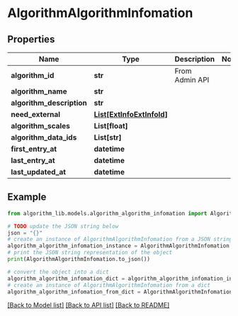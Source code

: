 # AlgorithmAlgorithmInfomation


## Properties

Name | Type | Description | Notes
------------ | ------------- | ------------- | -------------
**algorithm_id** | **str** | From Admin API | 
**algorithm_name** | **str** |  | 
**algorithm_description** | **str** |  | 
**need_external** | [**List[ExtInfoExtInfoId]**](ExtInfoExtInfoId.md) |  | 
**algorithm_scales** | **List[float]** |  | 
**algorithm_data_ids** | **List[str]** |  | 
**first_entry_at** | **datetime** |  | 
**last_entry_at** | **datetime** |  | 
**last_updated_at** | **datetime** |  | 

## Example

```python
from algorithm_lib.models.algorithm_algorithm_infomation import AlgorithmAlgorithmInfomation

# TODO update the JSON string below
json = "{}"
# create an instance of AlgorithmAlgorithmInfomation from a JSON string
algorithm_algorithm_infomation_instance = AlgorithmAlgorithmInfomation.from_json(json)
# print the JSON string representation of the object
print(AlgorithmAlgorithmInfomation.to_json())

# convert the object into a dict
algorithm_algorithm_infomation_dict = algorithm_algorithm_infomation_instance.to_dict()
# create an instance of AlgorithmAlgorithmInfomation from a dict
algorithm_algorithm_infomation_from_dict = AlgorithmAlgorithmInfomation.from_dict(algorithm_algorithm_infomation_dict)
```
[[Back to Model list]](../README.md#documentation-for-models) [[Back to API list]](../README.md#documentation-for-api-endpoints) [[Back to README]](../README.md)


